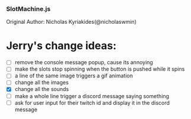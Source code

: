 ### SlotMachine.js
Original Author: Nicholas Kyriakides(@nicholaswmin)

[Demo]:http://nicholaswmin.github.io/slotMachine
[Paper.js]:http://paperjs.org
[jQuery]:http://jquery.com


# Jerry's change ideas: 
- [ ] remove the console message popup, cause its annoying
- [ ] make the slots stop spinning when the button is pushed while it spins
- [ ] a line of the same image triggers a gif animation
- [ ] change all the images
- [x] change all the sounds
- [ ] make a whole line trigger a discord message saying something
- [ ] ask for user input for their twitch id and display it in the discord message
